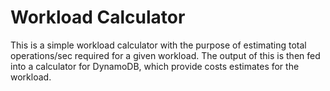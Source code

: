 # Workload Calculator

This is a simple workload calculator with the purpose of estimating total operations/sec required for a given workload.
The output of this is then fed into a calculator for DynamoDB, which provide costs estimates for the workload.
